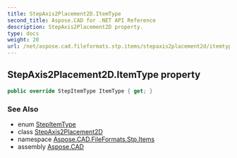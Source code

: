 ```yaml
---
title: StepAxis2Placement2D.ItemType
second_title: Aspose.CAD for .NET API Reference
description: StepAxis2Placement2D property. 
type: docs
weight: 20
url: /net/aspose.cad.fileformats.stp.items/stepaxis2placement2d/itemtype/
---
```

## StepAxis2Placement2D.ItemType property

```csharp
public override StepItemType ItemType { get; }
```

### See Also

* enum [StepItemType](../../stepitemtype/)
* class [StepAxis2Placement2D](../)
* namespace [Aspose.CAD.FileFormats.Stp.Items](../../stepaxis2placement2d/)
* assembly [Aspose.CAD](../../../)


